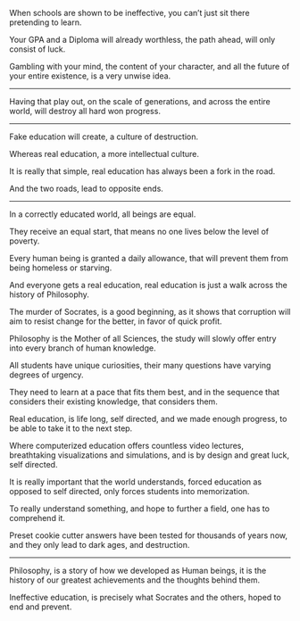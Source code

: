 When schools are shown to be ineffective,
you can’t just sit there pretending to learn.

Your GPA and a Diploma will already worthless,
the path ahead, will only consist of luck.

Gambling with your mind, the content of your character,
and all the future of your entire existence, is a very unwise idea.

---

Having that play out, on the scale of generations,
and across the entire world, will destroy all hard won progress.

---

Fake education will create,
a culture of destruction.

Whereas real education,
a more intellectual culture.

It is really that simple,
real education has always been a fork in the road.

And the two roads,
lead to opposite ends.

---

In a correctly educated world,
all beings are equal.

They receive an equal start,
that means no one lives below the level of poverty.

Every human being is granted a daily allowance,
that will prevent them from being homeless or starving.

And everyone gets a real education,
real education is just a walk across the history of Philosophy.

The murder of Socrates, is a good beginning,
as it shows that corruption will aim to resist change for the better, in favor of quick profit.

Philosophy is the Mother of all Sciences,
the study will slowly offer entry into every branch of human knowledge.

All students have unique curiosities,
their many questions have varying degrees of urgency.

They need to learn at a pace that fits them best,
and in the sequence that considers their existing knowledge, that considers them.

Real education, is life long, self directed, and we made enough progress,
to be able to take it to the next step.

Where computerized education offers countless video lectures,
breathtaking visualizations and simulations, and is by design and great luck, self directed.

It is really important that the world understands,
forced education as opposed to self directed, only forces students into memorization.

To really understand something, and hope to further a field,
one has to comprehend it.

Preset cookie cutter answers have been tested for thousands of years now,
and they only lead to dark ages, and destruction.

---

Philosophy, is a story of how we developed as Human beings,
it is the history of our greatest achievements and the thoughts behind them.

Ineffective education, is precisely what Socrates and the others,
hoped to end and prevent.
